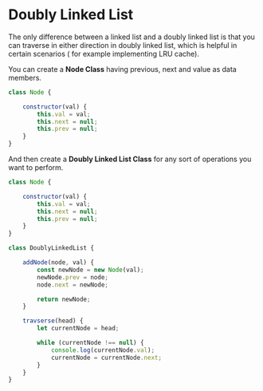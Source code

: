 # Doubly Linked List

The only difference between a linked list and a doubly linked list is that you can traverse in either direction in doubly linked list, which is helpful in certain scenarios \( for example implementing LRU cache\).

You can create a **Node Class** having previous, next and value as data members.

```javascript
class Node {

    constructor(val) {
        this.val = val;
        this.next = null;
        this.prev = null;
    }
}
```

And then create a **Doubly Linked List Class** for any sort of operations you want to perform.

```javascript
class Node {

    constructor(val) {
        this.val = val;
        this.next = null;
        this.prev = null;
    }
}

class DoublyLinkedList {

    addNode(node, val) {
        const newNode = new Node(val);
        newNode.prev = node;
        node.next = newNode;

        return newNode;
    }

    travserse(head) {
        let currentNode = head;

        while (currentNode !== null) {
            console.log(currentNode.val);
            currentNode = currentNode.next;
        }
    }
}
```

